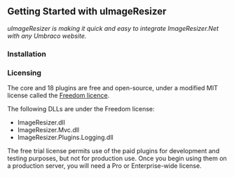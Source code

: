 ﻿## Getting Started with uImageResizer

_uImageResizer is making it quick and easy to integrate ImageResizer.Net with any Umbraco website._

### Installation

### Licensing

The core and 18 plugins are free and open-source, under a modified MIT license called the [Freedom licence](http://imageresizing.net/licenses/freedom). 

The following DLLs are under the Freedom license:

* ImageResizer.dll
* ImageResizer.Mvc.dll
* ImageResizer.Plugins.Logging.dll

The free trial license permits use of the paid plugins for development and testing purposes, but not for production use. Once you begin using them on a production server, you will need a Pro or Enterprise-wide license.
